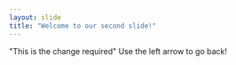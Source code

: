 ```yaml
---
layout: slide
title: "Welcome to our second slide!"
---
```

"This is the change required"
Use the left arrow to go back!
